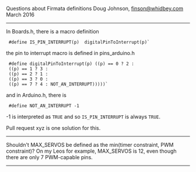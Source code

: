 Questions about Firmata definitions
Doug Johnson, finson@whidbey.com
March 2016

----------

In Boards.h, there is a macro definition

     #define IS_PIN_INTERRUPT(p)  digitalPinToInterrupt(p)`

the pin to interrupt macro is defined in pins_arduino.h

     #define digitalPinToInterrupt(p) ((p) == 0 ? 2 :
     ((p) == 1 ? 3 :
     ((p) == 2 ? 1 :
     ((p) == 3 ? 0 :
     ((p) == 7 ? 4 : NOT_AN_INTERRUPT)))))`

and in Arduino.h, there is

     #define NOT_AN_INTERRUPT -1

-1 is interpreted as `TRUE` and so `IS_PIN_INTERRUPT` is always `TRUE`.

Pull request xyz is one solution for this.


----------

Shouldn't MAX_SERVOS be defined as the min(timer constraint, PWM constraint)?  On my Leos for example, MAX_SERVOS is 12, even though there are only 7 PWM-capable pins.

----------
